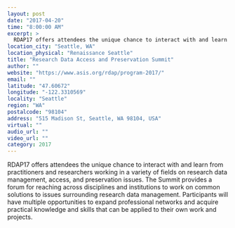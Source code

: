 ```yaml
---
layout: post
date: "2017-04-20"
time: "8:00:00 AM"
excerpt: >
  RDAP17 offers attendees the unique chance to interact with and learn from practitioners and researchers working in a variety of fields on ...
location_city: "Seattle, WA"
location_physical: "Renaissance Seattle"
title: "Research Data Access and Preservation Summit"
author: ""
website: "https://www.asis.org/rdap/program-2017/"
email: ""
latitude: "47.60672"
longitude: "-122.3310569"
locality: "Seattle"
region: "WA"
postalcode: "98104"
address: "515 Madison St, Seattle, WA 98104, USA"
virtual: ""
audio_url: ""
video_url: ""
category: 2017
---
```


RDAP17 offers attendees the unique chance to interact with and learn from practitioners and researchers working in a variety of fields on research data management, access, and preservation issues. The Summit provides a forum for reaching across disciplines and institutions to work on common solutions to issues surrounding research data management. Participants will have multiple opportunities to expand professional networks and acquire practical knowledge and skills that can be applied to their own work and projects.
